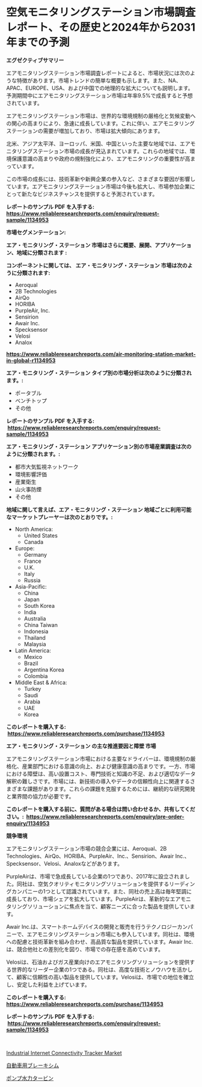 <p><h1>空気モニタリングステーション市場調査レポート、その歴史と2024年から2031年までの予測</h1></p><p><strong>エグゼクティブサマリー</strong></p>
<p><p>エアモニタリングステーション市場調査レポートによると、市場状況には次のような特徴があります。市場トレンドの簡単な概要も示します。また、NA、APAC、EUROPE、USA、および中国での地理的な拡大についても説明します。予測期間中にエアモニタリングステーション市場は年率9.5%で成長すると予想されています。</p><p>エアモニタリングステーション市場は、世界的な環境規制の厳格化と気候変動への関心の高まりにより、急速に成長しています。これに伴い、エアモニタリングステーションの需要が増加しており、市場は拡大傾向にあります。</p><p>北米、アジア太平洋、ヨーロッパ、米国、中国といった主要な地域では、エアモニタリングステーション市場の成長が見込まれています。これらの地域では、環境保護意識の高まりや政府の規制強化により、エアモニタリングの重要性が高まっています。</p><p>この市場の成長には、技術革新や新興企業の参入など、さまざまな要因が影響しています。エアモニタリングステーション市場は今後も拡大し、市場参加企業にとって新たなビジネスチャンスを提供すると予測されています。</p></p>
<p><strong>レポートのサンプル PDF を入手する: <a href="https://www.reliableresearchreports.com/enquiry/request-sample/1134953">https://www.reliableresearchreports.com/enquiry/request-sample/1134953</a></strong></p>
<p><strong>市場セグメンテーション:</strong></p>
<p><strong> エア・モニタリング・ステーション 市場はさらに概要、展開、アプリケーション、地域に分類されます :</strong></p>
<p><strong>コンポーネントに関しては、 エア・モニタリング・ステーション 市場は次のように分類されます: &nbsp;</strong></p>
<p><ul><li>Aeroqual</li><li>2B Technologies</li><li>AirQo</li><li>HORIBA</li><li>PurpleAir, Inc.</li><li>Sensirion</li><li>Awair Inc.</li><li>Specksensor</li><li>Velosi</li><li>Analox</li></ul></p>
<p><strong><a href="https://www.reliableresearchreports.com/air-monitoring-station-market-in-global-r1134953">https://www.reliableresearchreports.com/air-monitoring-station-market-in-global-r1134953</a></strong></p>
<p><strong> エア・モニタリング・ステーション タイプ別の市場分析は次のように分類されます。:</strong></p>
<p><ul><li>ポータブル</li><li>ベンチトップ</li><li>その他</li></ul></p>
<p><strong>レポートのサンプル PDF を入手する: &nbsp;<a href="https://www.reliableresearchreports.com/enquiry/request-sample/1134953">https://www.reliableresearchreports.com/enquiry/request-sample/1134953</a></strong></p>
<p><strong> エア・モニタリング・ステーション アプリケーション別の市場産業調査は次のように分類されます。:</strong></p>
<p><ul><li>都市大気監視ネットワーク</li><li>環境影響評価</li><li>産業衛生</li><li>山火事防煙</li><li>その他</li></ul></p>
<p><strong>地域に関して言えば、エア・モニタリング・ステーション 地域ごとに利用可能なマーケットプレーヤーは次のとおりです。:</strong></p>
<p><ul>
    <li>
        North America:
        <ul>
            <li>United States</li>
            <li>Canada</li>
        </ul>
    </li>
    <li>
        Europe:
        <ul>
            <li>Germany</li>
            <li>France</li>
            <li>U.K.</li>
            <li>Italy</li>
            <li>Russia</li>
        </ul>
    </li>
    <li>
        Asia-Pacific:
        <ul>
            <li>China</li>
            <li>Japan</li>
            <li>South Korea</li>
            <li>India</li>
            <li>Australia</li>
            <li>China Taiwan</li>
            <li>Indonesia</li>
            <li>Thailand</li>
            <li>Malaysia</li>
        </ul>
    </li>
    <li>
        Latin America:
        <ul>
            <li>Mexico</li>
            <li>Brazil</li>
            <li>Argentina Korea</li>
            <li>Colombia</li>
        </ul>
    </li>
    <li>
        Middle East & Africa:
        <ul>
            <li>Turkey</li>
            <li>Saudi</li>
            <li>Arabia</li>
            <li>UAE</li>
            <li>Korea</li>
        </ul>
    </li>
    </ul></p>
<p><strong>このレポートを購入する: &nbsp;<a href="https://www.reliableresearchreports.com/purchase/1134953">https://www.reliableresearchreports.com/purchase/1134953</a></strong></p>
<p><strong>エア・モニタリング・ステーション の主な推進要因と障壁 市場</strong></p>
<p><p>エアモニタリングステーション市場における主要なドライバーは、環境規制の厳格化、産業部門における意識の向上、および健康意識の高まりです。一方、市場における障壁は、高い設置コスト、専門技術と知識の不足、および適切なデータ解釈の難しさです。市場には、新技術の導入やデータの信頼性向上に関連するさまざまな課題があります。これらの課題を克服するためには、継続的な研究開発と業界間の協力が必要です。</p></p>
<p><strong>このレポートを購入する前に、質問がある場合は問い合わせるか、共有してください。:&nbsp; <a href="https://www.reliableresearchreports.com/enquiry/pre-order-enquiry/1134953">https://www.reliableresearchreports.com/enquiry/pre-order-enquiry/1134953</a></strong></p>
<p><strong>競争環境</strong></p>
<p><p>エアモニタリングステーション市場の競合企業には、Aeroqual、2B Technologies、AirQo、HORIBA、PurpleAir、Inc.、Sensirion、Awair Inc.、Specksensor、Velosi、Analoxなどがあります。 </p><p>PurpleAirは、市場で急成長している企業の1つであり、2017年に設立されました。同社は、空気クオリティモニタリングソリューションを提供するリーディングカンパニーの1つとして認識されています。また、同社の売上高は毎年堅調に成長しており、市場シェアを拡大しています。PurpleAirは、革新的なエアモニタリングソリューションに焦点を当て、顧客ニーズに合った製品を提供しています。</p><p>Awair Inc.は、スマートホームデバイスの開発と販売を行うテクノロジーカンパニーで、エアモニタリングステーション市場にも参入しています。同社は、環境への配慮と技術革新を組み合わせ、高品質な製品を提供しています。Awair Inc.は、競合他社との差別化を図り、市場での存在感を高めています。</p><p>Velosiは、石油およびガス産業向けのエアモニタリングソリューションを提供する世界的なリーダー企業の1つである。同社は、高度な技術とノウハウを活かして、顧客に信頼性の高い製品を提供しています。Velosiは、市場での地位を確立し、安定した利益を上げています。</p></p>
<p><strong>このレポートを購入する: &nbsp; <a href="https://www.reliableresearchreports.com/purchase/1134953">https://www.reliableresearchreports.com/purchase/1134953</a></strong></p>
<p><strong>レポートのサンプル PDF を入手する: &nbsp;<a href="https://www.reliableresearchreports.com/enquiry/request-sample/1134953">https://www.reliableresearchreports.com/enquiry/request-sample/1134953</a></strong><strong></strong></p>
<p>&nbsp;</p>
<p><p><a href="https://simplistic-meeting-7ee.notion.site/Industrial-Internet-Connectivity-Tracker-Market-Analysis-Its-CAGR-Market-Segmentation-and-Global-I-be43235db97e451ea54d8687c383cf05">Industrial Internet Connectivity Tracker Market</a></p><p><a href="https://github.com/CloydAbbott2023/Market-Research-Report-List-1/blob/main/765453926104.md">自動車用ブレーキシム</a></p><p><a href="https://github.com/AaronVargas43/Market-Research-Report-List-1/blob/main/806810926103.md">ポンプ水力タービン</a></p></p>